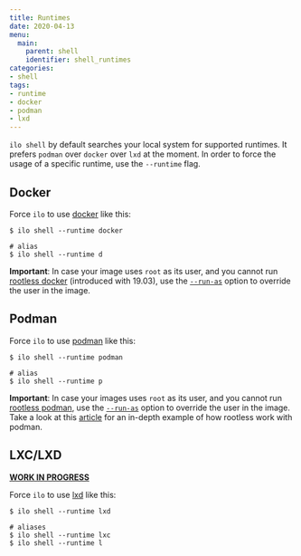 ```yaml
---
title: Runtimes
date: 2020-04-13
menu:
  main:
    parent: shell
    identifier: shell_runtimes
categories:
- shell
tags:
- runtime
- docker
- podman
- lxd
---
```


`ilo shell` by default searches your local system for supported runtimes. It prefers `podman` over `docker` over `lxd` at the moment. In order to force the usage of a specific runtime, use the `--runtime` flag.

## Docker

Force `ilo` to use [docker](https://www.docker.com/)  like this:

```shell script
$ ilo shell --runtime docker

# alias
$ ilo shell --runtime d
```

**Important**: In case your image uses `root` as its user, and you cannot run [rootless docker](https://docs.docker.com/engine/security/rootless/) (introduced with 19.03), use the [`--run-as`](../options) option to override the user in the image.

## Podman

Force `ilo` to use [podman](https://podman.io/) like this:

```shell script
$ ilo shell --runtime podman

# alias
$ ilo shell --runtime p
```

**Important**: In case your images uses `root` as its user, and you cannot run [rootless podman](https://github.com/containers/podman/blob/master/rootless.md), use the [`--run-as`](../options) option to override the user in the image. Take a look at this [article](https://www.redhat.com/sysadmin/behind-scenes-podman) for an in-depth example of how rootless work with podman.

## LXC/LXD

[**WORK IN PROGRESS**](https://github.com/metio/ilo/issues/41)

Force `ilo` to use [lxd](https://linuxcontainers.org/lxd/introduction/) like this:

```shell script
$ ilo shell --runtime lxd

# aliases
$ ilo shell --runtime lxc
$ ilo shell --runtime l
```
